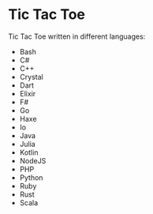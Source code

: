 # Tic Tac Toe

Tic Tac Toe written in different languages:

- Bash
- C#
- C++
- Crystal
- Dart
- Elixir
- F#
- Go
- Haxe
- Io
- Java
- Julia
- Kotlin
- NodeJS
- PHP
- Python
- Ruby
- Rust
- Scala
